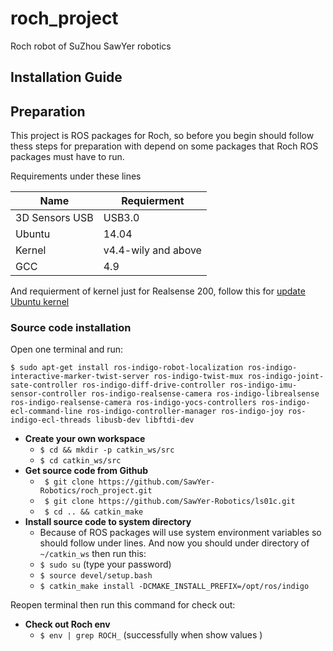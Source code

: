 # roch_project
Roch robot of SuZhou SawYer robotics

## Installation Guide

## Preparation

This project is ROS packages for Roch, so before you begin should follow thess steps for preparation with depend on some packages that Roch ROS packages must have to run. 

Requirements under these lines 

Name  | Requierment  |
----- | ------------ |
3D Sensors USB   | USB3.0 |
Ubuntu | 14.04 |
Kernel | v4.4-wily and above |
GCC | 4.9 |

And requierment of kernel just for Realsense 200, follow this for [update Ubuntu kernel](https://github.com/IntelRealSense/librealsense/blob/master/doc/installation.md)

### Source code installation

Open one terminal and run:

	$ sudo apt-get install ros-indigo-robot-localization ros-indigo-interactive-marker-twist-server ros-indigo-twist-mux ros-indigo-joint-sate-controller ros-indigo-diff-drive-controller ros-indigo-imu-sensor-controller ros-indigo-realsense-camera ros-indigo-librealsense ros-indigo-realsense-camera ros-indigo-yocs-controllers ros-indigo-ecl-command-line ros-indigo-controller-manager ros-indigo-joy ros-indigo-ecl-threads libusb-dev libftdi-dev
  
  * **Create your own workspace**
    * `$ cd && mkdir -p catkin_ws/src`
    * `$ cd catkin_ws/src`
  * **Get source code from Github**
    * ` $ git clone https://github.com/SawYer-Robotics/roch_project.git`
    * ` $ git clone https://github.com/SawYer-Robotics/ls01c.git`
    * ` $ cd .. && catkin_make`
  * **Install source code to system directory**
    * Because of ROS packages will use system environment variables so should follow under lines. And now you should under directory of `~/catkin_ws` then run this:
    * `$ sudo su` (type your password)
    * `$ source devel/setup.bash`
    * `$ catkin_make install -DCMAKE_INSTALL_PREFIX=/opt/ros/indigo`

Reopen terminal then run this command for check out:
  * **Check out Roch env**
    * `$ env | grep ROCH_` (successfully when show values )

